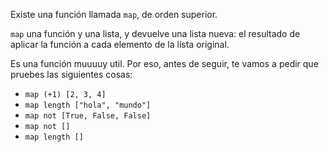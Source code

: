 Existe una función llamada `map`, de orden superior. 

`map` una función y una lista, y devuelve una lista nueva:  el resultado de aplicar la función a cada elemento de la lista original. 

Es una función muuuuy util. Por eso, antes de seguir, te vamos a pedir que pruebes las siguientes cosas: 

* `map (+1) [2, 3, 4]`
* `map length ["hola", "mundo"]`
* `map not [True, False, False]`
* `map not []`
* `map length []`
